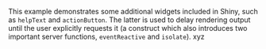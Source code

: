 This example demonstrates some additional widgets included in Shiny, such as `helpText` and `actionButton`. The latter is used to delay rendering output until the user explicitly requests it (a construct which also introduces two important server functions, `eventReactive` and `isolate`). xyz
